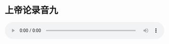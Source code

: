 # 上帝论录音九

<audio style="width: 100%;" preload="false" controls controlslist="nodownload"><source src="http://file.simai.life/audio/mp3/old/27378.mp3" type="audio/mpeg">Your browser does not support the audio element.</audio>


